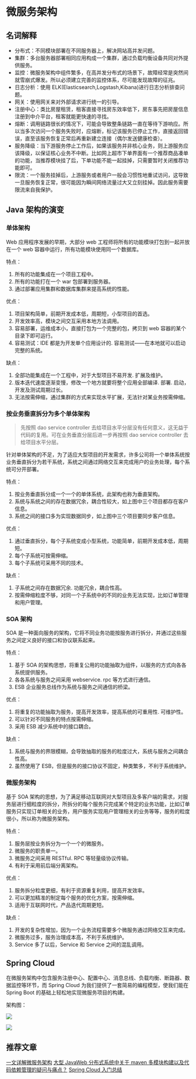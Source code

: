 # 微服务架构

## 名词解释

- 分布式：不同模块部署在不同服务器上，解决网站高并发问题。
- 集群：多台服务器部署相同应用构成一个集群，通过负载均衡设备共同对外提供服务。
- 监控：微服务架构中组件繁多，在高并发分布式的场景下，故障经常是突然间就雪崩式爆发。所以必须建立完善的监控体系，尽可能发现故障的征兆。
- 日志分析：使用 ELK(Elasticsearch,Logstash,Kibana)进行日志分析排查问题。
- 网关：使用网关来对外部请求进行统一的引导。
- 注册中心：类比房屋租赁，租客直接寻找房东效率低下，房东事先把房屋信息注册到中介平台，租客就能更快速的寻找。
- 熔断：调用链路很长的情况下，可能会导致整条链路一直在等待下游响应。所以当多次访问一个服务失败时，应熔断，标记该服务已停止工作，直接返回错误，直至该服务恢复正常后再重新建立连接（偶尔发送健康检查）。
- 服务降级：当下游服务停止工作后，如果该服务并非核心业务，则上游服务应该降级，以保证核心业务不中断。比如网上超市下单界面有一个推荐商品凑单的功能，当推荐模块挂了后，下单功能不能一起挂掉，只需要暂时关闭推荐功能即可。
- 限流：一个服务挂掉后，上游服务或者用户一般会习惯性地重试访问，这导致一旦服务恢复正常，很可能因为瞬间网络流量过大又立刻挂掉。因此服务需要限流来自我保护。

## Java 架构的演变

### 单体架构

Web 应用程序发展的早期，大部分 web 工程师将所有的功能模块打包到一起并放在一个 web 容器中运行，所有功能模块使用同一个数据库。

特点：

1. 所有的功能集成在一个项目工程中。
2. 所有的功能打在一个 war 包部署到服务器。
3. 通过部署应用集群和数据库集群来提高系统的性能。

优点：

1. 项目架构简单，前期开发成本低，周期短，小型项目的首选。
2. 开发效率高，模块之间交互采用本地方法调用。
3. 容易部署，运维成本小，直接打包为一个完整的包，拷贝到 web 容器的某个目录下即可运行。
4. 容易测试：IDE 都是为开发单个应用设计的. 容易测试——在本地就可以启动完整的系统。

缺点：

1. 全部功能集成在一个工程中，对于大型项目不易开发. 扩展及维护。
2. 版本迭代速度逐渐变慢，修改一个地方就要将整个应用全部编译. 部署. 启动，开发及测试周期过长。
3. 无法按需伸缩，通过集群的方式来实现水平扩展，无法针对某业务按需伸缩。

### 按业务垂直拆分为多个单体架构

> 先按照 dao service controller 去给项目水平分层没有任何意义，这无益于代码的复用。可在业务垂直分层后进一步再按照 dao service controller 去给项目水平分层。

针对单体架构的不足，为了适应大型项目的开发需求，许多公司将一个单体系统按业务垂直拆分为若干系统，系统之间通过网络交互来完成用户的业务处理，每个系统可分开部署。

特点：

1. 按业务垂直拆分成一个一个的单体系统，此架构也称为垂直架构。
2. 系统与系统之间的存在数据冗余，耦合性较大，如上图中三个项目都存在客户信息。
3. 系统之间的接口多为实现数据同步，如上图中三个项目要同步客户信息。

优点：

1. 通过垂直拆分，每个子系统变成小型系统，功能简单，前期开发成本低，周期短。
2. 每个子系统可按需伸缩。
3. 每个子系统可采用不同的技术。

缺点：

1. 子系统之间存在数据冗余. 功能冗余，耦合性高。
2. 按需伸缩粒度不够，对同一个子系统中的不同的业务无法实现，比如订单管理和用户管理。

### SOA 架构

SOA 是一种面向服务的架构，它将不同业务功能按服务进行拆分，并通过这些服务之间定义良好的接口和协议联系起来。

特点：

1. 基于 SOA 的架构思想，将重复公用的功能抽取为组件，以服务的方式向各各系统提供服务。
2. 各各系统与服务之间采用 webservice. rpc 等方式进行通信。
3. ESB 企业服务总线作为系统与服务之间通信的桥梁。

优点：

1. 将重复的功能抽取为服务，提高开发效率，提高系统的可重用性. 可维护性。
2. 可以针对不同服务的特点按需伸缩。
3. 采用 ESB 减少系统中的接口耦合。

缺点：

1. 系统与服务的界限模糊，会导致抽取的服务的粒度过大，系统与服务之间耦合性高。
2. 虽然使用了 ESB，但是服务的接口协议不固定，种类繁多，不利于系统维护。

### 微服务架构

基于 SOA 架构的思想，为了满足移动互联网对大型项目及多客户端的需求，对服务层进行细粒度的拆分，所拆分的每个服务只完成某个特定的业务功能，比如订单服务只实现订单相关的业务，用户服务实现用户管理相关的业务等等，服务的粒度很小，所以称为微服务架构。

特点：

1. 服务层按业务拆分为一个一个的微服务。
2. 微服务的职责单一。
3. 微服务之间采用 RESTful. RPC 等轻量级协议传输。
4. 有利于采用前后端分离架构。

优点：

1. 服务拆分粒度更细，有利于资源重复利用，提高开发效率。
2. 可以更加精准的制定每个服务的优化方案，按需伸缩。
3. 适用于互联网时代，产品迭代周期更短。

缺点：

1. 开发的复杂性增加，因为一个业务流程需要多个微服务通过网络交互来完成。
2. 微服务过多，服务治理成本高，不利于系统维护。
3. Service 多了以后，Service 和 Service 之间的混乱调用。

## Spring Cloud

在微服务架构中包含服务注册中心、配置中心、消息总线、负载均衡、断路器、数据监控等环节，而 Spring Cloud 为我们提供了一套简易的编程模型，使我们能在 Spring Boot 的基础上轻松地实现微服务项目的构建。

架构图：

![](@images/spring_cloud_1.png)

![](@images/spring_cloud_2.png)

## 推荐文章

[一文详解微服务架构](https://www.cnblogs.com/skabyy/p/11396571.html)
[大型 JavaWeb 分布式系统中关于 maven 多模块构建以及代码依赖管理的疑问与痛点？](https://www.zhihu.com/question/37344673/answer/443752222)
[Spring Cloud 入门总结](https://zhuanlan.zhihu.com/p/95696180?from_voters_page=true)
